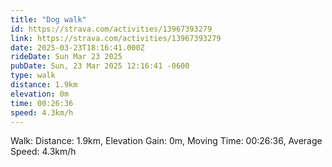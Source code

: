 ```yaml
---
title: "Dog walk"
id: https://strava.com/activities/13967393279
link: https://strava.com/activities/13967393279
date: 2025-03-23T18:16:41.000Z
rideDate: Sun Mar 23 2025
pubDate: Sun, 23 Mar 2025 12:16:41 -0600
type: walk
distance: 1.9km
elevation: 0m
time: 00:26:36
speed: 4.3km/h
---
```

Walk: Distance: 1.9km, Elevation Gain: 0m, Moving Time: 00:26:36, Average Speed: 4.3km/h